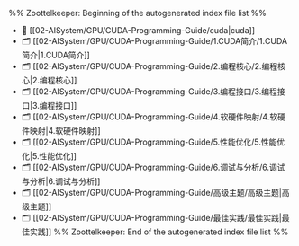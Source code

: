 %% Zoottelkeeper: Beginning of the autogenerated index file list  %%
- 📄 [[02-AISystem/GPU/CUDA-Programming-Guide/cuda|cuda]]
- 🗂️ [[02-AISystem/GPU/CUDA-Programming-Guide/1.CUDA简介/1.CUDA简介|1.CUDA简介]]
- 🗂️ [[02-AISystem/GPU/CUDA-Programming-Guide/2.编程核心/2.编程核心|2.编程核心]]
- 🗂️ [[02-AISystem/GPU/CUDA-Programming-Guide/3.编程接口/3.编程接口|3.编程接口]]
- 🗂️ [[02-AISystem/GPU/CUDA-Programming-Guide/4.软硬件映射/4.软硬件映射|4.软硬件映射]]
- 🗂️ [[02-AISystem/GPU/CUDA-Programming-Guide/5.性能优化/5.性能优化|5.性能优化]]
- 🗂️ [[02-AISystem/GPU/CUDA-Programming-Guide/6.调试与分析/6.调试与分析|6.调试与分析]]
- 🗂️ [[02-AISystem/GPU/CUDA-Programming-Guide/高级主题/高级主题|高级主题]]
- 🗂️ [[02-AISystem/GPU/CUDA-Programming-Guide/最佳实践/最佳实践|最佳实践]]
%% Zoottelkeeper: End of the autogenerated index file list  %%
